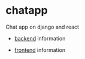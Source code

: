# chatapp
Chat app on django and react

- [backend](/backend/README.md) information

- [frontend](/frontend/README.md) information
